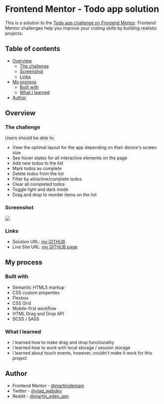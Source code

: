 # Frontend Mentor - Todo app solution

This is a solution to the [Todo app challenge on Frontend Mentor](https://www.frontendmentor.io/challenges/todo-app-Su1_KokOW). Frontend Mentor challenges help you improve your coding skills by building realistic projects.

## Table of contents

- [Overview](#overview)
  - [The challenge](#the-challenge)
  - [Screenshot](#screenshot)
  - [Links](#links)
- [My process](#my-process)
  - [Built with](#built-with)
  - [What I learned](#what-i-learned)
- [Author](#author)

## Overview

### The challenge

Users should be able to:

- View the optimal layout for the app depending on their device's screen size
- See hover states for all interactive elements on the page
- Add new todos to the list
- Mark todos as complete
- Delete todos from the list
- Filter by all/active/complete todos
- Clear all completed todos
- Toggle light and dark mode
- Drag and drop to reorder items on the list

### Screenshot

![](./screenshot.jpg)

### Links

- Solution URL: [my GITHUB](https://github.com/martinideniam/project-12-todo-app)
- Live Site URL: [my GITHUB page](https://your-live-site-url.com)

## My process

### Built with

- Semantic HTML5 markup
- CSS custom properties
- Flexbox
- CSS Grid
- Mobile-first workflow
- HTML Drag and Drop API
- SCSS / SASS

### What I learned

- I learned how to make drag and drop functionality
- I learned how to work with local storage / session storage
- I learned about touch events, however, couldn't make it work for this project

## Author

- Frontend Mentor - [@martinideniam](https://www.frontendmentor.io/profile/martinideniam)
- Twitter - [@vlad_webdev](https://twitter.com/vlad_webdev)
- Reddit - [@martin_eden_iam](https://www.reddit.com/user/martin__eden__iam)
